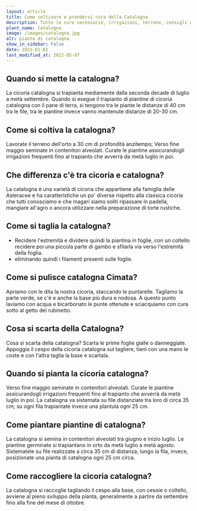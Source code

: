 ```yaml
---
layout: article
title: Come coltivare e prendersi cura della Catalogna
description: Tutte le cure necessarie, irrigazioni, terreno, consigli e molto altro sulla coltivazione della Catalogna
plant_name: Catalogna
image: /images/catalogna.jpg
alt: pianta di catalogna
show_in_sidebar: False
date: 2022-01-01
last_modified_at: 2022-05-07
---
```


## Quando si mette la catalogna?

La cicoria catalogna si trapianta mediamente dalla seconda decade di luglio a metà settembre. Quando si esegue il trapianto di piantine di cicoria catalogna con il pane di terra, si tengono tra le piante le distanze di 40 cm tra le file, tra le piantine invece vanno mantenute distanze di 20-30 cm.

## Come si coltiva la catalogna?

 Lavorate il terreno dell'orto a 30 cm di profondità anzitempo; Verso fine maggio seminate in contenitori alveolati. Curate le piantine assicurandogli irrigazioni frequenti fino al trapianto che avverrà da metà luglio in poi.

## Che differenza c'è tra cicoria e catalogna?

La catalogna è una varietà di cicoria che appartiene alla famiglia delle Asteracee e ha caratteristiche un po' diverse rispetto alla classica cicoria che tutti conosciamo e che magari siamo soliti ripassare in padella, mangiare all'agro o ancora utilizzare nella preparazione di torte rustiche.

## Come si taglia la catalogna?

- Recidere l'estremità e dividere quindi la piantina in foglie, con un coltello recidere poi una piccola parte di gambo e sfilarla via verso l'estremità della foglia.
- eliminando quindi i filamenti presenti sulle foglie.

## Come si pulisce catalogna Cimata?

Apriamo con le dita la nostra cicoria, staccando le puntarelle. Tagliamo la parte verde, se c'è e anche la base più dura e nodosa. A questo punto laviamo con acqua e bicarbonato le punte ottenute e sciacquiamo con cura sotto al getto del rubinetto.

## Cosa si scarta della Catalogna?

Cosa si scarta della catalogna? Scarta le prime foglie gialle o danneggiate. Appoggia il cespo della cicoria catalogna sul tagliere, tieni con una mano le coste e con l'altra taglia la base e scartala.

## Quando si pianta la cicoria catalogna?

Verso fine maggio seminate in contenitori alveolati. Curate le piantine assicurandogli irrigazioni frequenti fino al trapianto che avverrà da metà luglio in poi. La catalogna va sistemata su file distanziate tra loro di circa 35 cm; su ogni fila trapiantate invece una plantula ogni 25 cm.

## Come piantare piantine di catalogna?

La catalogna si semina in contenitori alveolati tra giugno e inizio luglio. Le piantine germinate si trapiantano in orto da metà luglio a metà agosto. Sistematele su file realizzate a circa 35 cm di distanza; lungo la fila, invece, posizionate una pianta di catalogna ogni 25 cm circa.

## Come raccogliere la cicoria catalogna?

 La catalogna si raccoglie tagliando il cespo alla base, con cesoie o coltello, avviene al pieno sviluppo della pianta, generalmente a partire da settembre fino alla fine del mese di ottobre.

